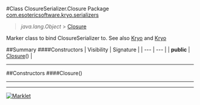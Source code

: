 #Class ClosureSerializer.Closure
Package [com.esotericsoftware.kryo.serializers](README.md)<br>

> *java.lang.Object* > [Closure](Closure.md)



Marker class to bind ClosureSerializer to. See also [Kryo](../Kryo.md) and
 [Kryo](../Kryo.md)


##Summary
####Constructors
| Visibility | Signature |
| --- | --- |
| **public** | [Closure](#closure)() |

---


##Constructors
####Closure()
> 


---

---

[![Marklet](https://img.shields.io/badge/Generated%20by-Marklet-green.svg)](https://github.com/Faylixe/marklet)